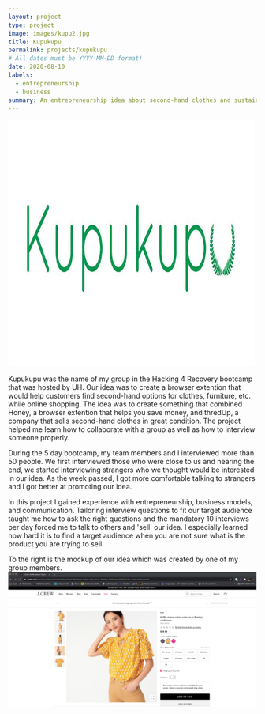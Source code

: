 ```yaml
---
layout: project
type: project
image: images/kupu2.jpg
title: Kupukupu
permalink: projects/kupukupu
# All dates must be YYYY-MM-DD format!
date: 2020-08-10
labels:
  - entrepreneurship
  - business
summary: An entrepreneurship idea about second-hand clothes and sustainability for Hacking 4 Recovery 2020.
---
```


<img class="ui medium right floated rounded image" src="../images/kupu2.jpg">

Kupukupu was the name of my group in the Hacking 4 Recovery bootcamp that was hosted by UH. Our idea was to create a browser extention that would help customers find second-hand options for clothes, furniture, etc. while online shopping. The idea was to create something that combined Honey, a browser extention that helps you save money, and thredUp, a company that sells second-hand clothes in great condition. The project helped me learn how to collaborate with a group as well as how to interview someone properly.

During the 5 day bootcamp, my team members and I interviewed more than 50 people. We first interviewed those who were close to us and nearing the end, we started interviewing strangers who we thought would be interested in our idea. As the week passed, I got more comfortable talking to strangers and I got better at promoting our idea. 

In this project I gained experience with entrepreneurship, business models, and communication. Tailoring interview questions to fit our target audience taught me how to ask the right questions and the mandatory 10 interviews per day forced me to talk to others and 'sell' our idea. I especially learned how hard it is to find a target audience when you are not sure what is the product you are trying to sell. 

To the right is the mockup of our idea which was created by one of my group members. 
<img class="ui medium right floated rounded image" src="../images/mockup.PNG">

